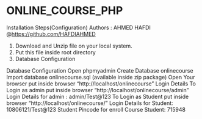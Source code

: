 # ONLINE_COURSE_PHP

Installation Steps(Configuration)
Authors : AHMED HAFDI @https://github.com/HAFDIAHMED

1. Download and Unzip file on your local system.
2. Put this file inside root directory
3. Database Configuration

Database Configuration
Open phpmyadmin
Create Database onlinecourse
Import database onlinecourse.sql (available inside zip package)
Open Your browser put inside browser “http://localhost/onlinecourse”
Login Details
To Login as admin put inside browser “http://localhost/onlinecourse/admin”
Login Details for admin : admin/Test@123
To Login as Student put inside browser “http://localhost/onlinecourse/”
Login Details for Student: 10806121/Test@123
Student Pincode for enroll Course Student: 715948
